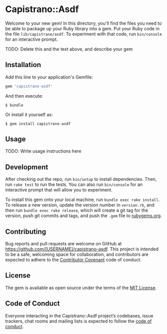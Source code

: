 # Capistrano::Asdf

Welcome to your new gem! In this directory, you'll find the files you need to be able to package up your Ruby library into a gem. Put your Ruby code in the file `lib/capistrano/asdf`. To experiment with that code, run `bin/console` for an interactive prompt.

TODO: Delete this and the text above, and describe your gem

## Installation

Add this line to your application's Gemfile:

```ruby
gem 'capistrano-asdf'
```

And then execute:

    $ bundle

Or install it yourself as:

    $ gem install capistrano-asdf

## Usage

TODO: Write usage instructions here

## Development

After checking out the repo, run `bin/setup` to install dependencies. Then, run `rake test` to run the tests. You can also run `bin/console` for an interactive prompt that will allow you to experiment.

To install this gem onto your local machine, run `bundle exec rake install`. To release a new version, update the version number in `version.rb`, and then run `bundle exec rake release`, which will create a git tag for the version, push git commits and tags, and push the `.gem` file to [rubygems.org](https://rubygems.org).

## Contributing

Bug reports and pull requests are welcome on GitHub at https://github.com/[USERNAME]/capistrano-asdf. This project is intended to be a safe, welcoming space for collaboration, and contributors are expected to adhere to the [Contributor Covenant](http://contributor-covenant.org) code of conduct.

## License

The gem is available as open source under the terms of the [MIT License](https://opensource.org/licenses/MIT).

## Code of Conduct

Everyone interacting in the Capistrano::Asdf project’s codebases, issue trackers, chat rooms and mailing lists is expected to follow the [code of conduct](https://github.com/[USERNAME]/capistrano-asdf/blob/master/CODE_OF_CONDUCT.md).
